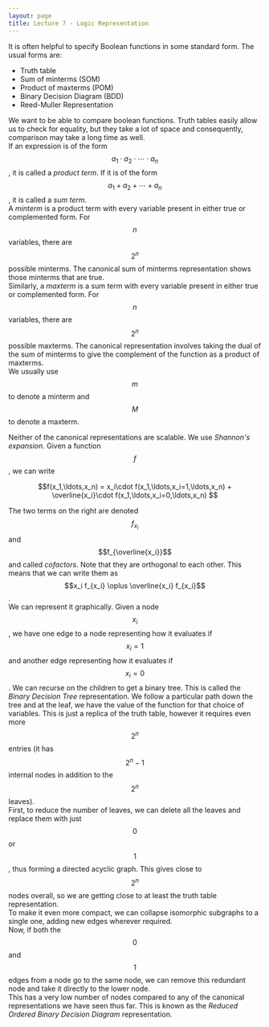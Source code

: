 ```yaml
---
layout: page
title: Lecture 7 - Logic Representation
---
```


<script type="text/javascript" async src="https://cdnjs.cloudflare.com/ajax/libs/mathjax/2.7.5/latest.js?config=TeX-MML-AM_CHTML" async></script> 


It is often helpful to specify Boolean functions in some standard form. The usual forms are:
* Truth table
* Sum of minterms (SOM)
* Product of maxterms (POM)
* Binary Decision Diagram (BDD)
* Reed-Muller Representation

We want to be able to compare boolean functions. Truth tables easily allow us to check for equality, but they take a lot of space and consequently, comparison may take a long time as well.     
If an expression is of the form $$a_1\cdot a_2\cdot \cdots \cdot a_n$$, it is called a _product term_. If it is of the form $$a_1 + a_2 + \cdots + a_n$$, it is called a _sum term_.    
A _minterm_ is a product term with every variable present in either true or complemented form. For $$n$$ variables, there are $$2^n$$ possible minterms. The canonical sum of minterms representation shows those minterms that are true.     
Similarly, a _maxterm_ is a sum term with every variable present in either true or complemented form. For $$n$$ variables, there are $$2^n$$ possible maxterms. The canonical representation involves taking the dual of the sum of minterms to give the complement of the function as a product of maxterms.    
We usually use $$m$$ to denote a minterm and $$M$$ to denote a maxterm.

Neither of the canonical representations are scalable. We use _Shannon's expansion_. Given a function $$f$$, we can write

$$f(x_1,\ldots,x_n) = x_i\cdot f(x_1,\ldots,x_i=1,\ldots,x_n) + \overline{x_i}\cdot f(x_1,\ldots,x_i=0,\ldots,x_n) $$

The two terms on the right are denoted $$f_{x_i}$$ and $$f_{\overline{x_i}}$$ and called _cofactors_. Note that they are orthogonal to each other. This means that we can write them as $$x_i f_{x_i} \oplus \overline{x_i} f_{x_i}$$.    
We can represent it graphically. Given a node $$x_i$$, we have one edge to a node representing how it evaluates if $$x_i=1$$ and another edge representing how it evaluates if $$x_i=0$$. We can recurse on the children to get a binary tree. This is called the _Binary Decision Tree_ representation. We follow a particular path down the tree and at the leaf, we have the value of the function for that choice of variables. This is just a replica of the truth table, however it requires even more $$2^n$$ entries (it has $$2^n - 1$$ internal nodes in addition to the $$2^n$$ leaves).    
First, to reduce the number of leaves, we can delete all the leaves and replace them with just $$0$$ or $$1$$, thus forming a directed acyclic graph. This gives close to $$2^n$$ nodes overall, so we are getting close to at least the truth table representation.    
To make it even more compact, we can collapse isomorphic subgraphs to a single one, adding new edges wherever required.    
Now, if both the $$0$$ and $$1$$ edges from a node go to the same node, we can remove this redundant node and take it directly to the lower node.    
This has a very low number of nodes compared to any of the canonical representations we have seen thus far. This is known as the _Reduced Ordered Binary Decision Diagram_ representation.
